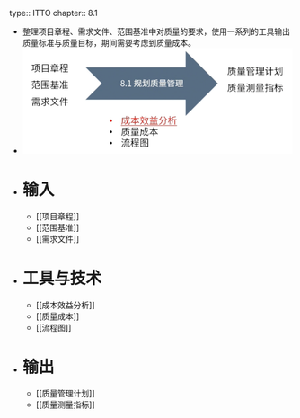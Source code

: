 type:: ITTO
chapter:: 8.1

- 整理项目章程、需求文件、范围基准中对质量的要求，使用一系列的工具输出质量标准与质量目标，期间需要考虑到质量成本。
- ![image.png](../assets/image_1747835972808_0.png)
- # 输入
	- [[项目章程]]
	- [[范围基准]]
	- [[需求文件]]
- # 工具与技术
	- [[成本效益分析]]
	- [[质量成本]]
	- [[流程图]]
- # 输出
	- [[质量管理计划]]
	- [[质量测量指标]]